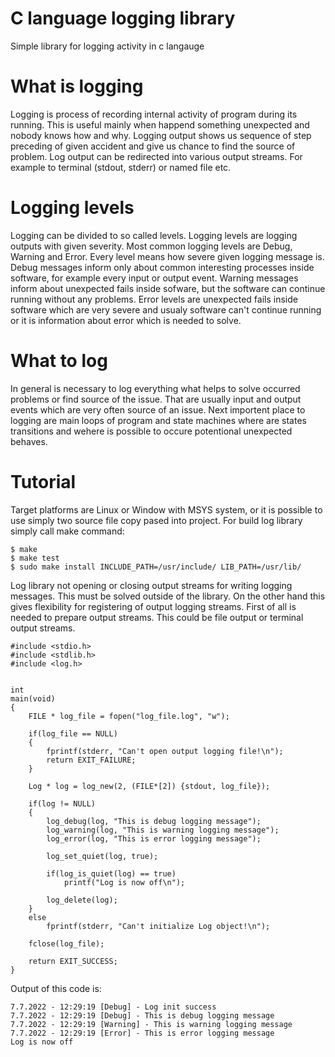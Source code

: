 # C language logging library

Simple library for logging activity in c langauge 

# What is logging
Logging is process of recording internal activity of program during its running. This is useful mainly when happend something unexpected and nobody knows how and why. Logging output shows us sequence of step preceding of given accident and give us chance to find the source of problem. Log output can be redirected into various output streams. For example to terminal (stdout, stderr) or named file etc.

# Logging levels
Logging can be divided to so called levels. Logging levels are logging outputs with given severity. Most common logging levels are Debug, Warning and Error. Every level means how severe given logging message is. Debug messages inform only about common interesting processes inside software, for example every input or output event. Warning messages inform about unexpected fails inside sofware, but the software can continue running without any problems. Error levels are unexpected fails inside software which are very severe and usualy software can't continue running or it is information about error which is needed to solve. 

# What to log
In general is necessary to log everything what helps to solve occurred problems or find source of the issue. That are usually input and output events which are very often source of an issue. Next importent place to logging are main loops of program and state machines where are states transitions and wehere is possible to occure potentional unexpected behaves. 

# Tutorial
Target platforms are Linux or Window with MSYS system, or it is possible to use simply two source file copy pased into project. For build log library simply call make command:
```
$ make
$ make test
$ sudo make install INCLUDE_PATH=/usr/include/ LIB_PATH=/usr/lib/
```
Log library not opening or closing output streams for writing logging messages. This must be solved outside of the library. On the other hand this gives flexibility for registering of output logging streams. First of all is needed to prepare output streams. This could be file output or terminal output streams. 
```
#include <stdio.h>
#include <stdlib.h>
#include <log.h>


int
main(void)
{
    FILE * log_file = fopen("log_file.log", "w");

    if(log_file == NULL)
    {
        fprintf(stderr, "Can't open output logging file!\n");
        return EXIT_FAILURE;
    }

    Log * log = log_new(2, (FILE*[2]) {stdout, log_file});

    if(log != NULL)
    {
        log_debug(log, "This is debug logging message");
        log_warning(log, "This is warning logging message");
        log_error(log, "This is error logging message");

        log_set_quiet(log, true);

        if(log_is_quiet(log) == true)
            printf("Log is now off\n");

        log_delete(log);
    }
    else
        fprintf(stderr, "Can't initialize Log object!\n");

    fclose(log_file);

    return EXIT_SUCCESS;
}
```

Output of this code is:

```
7.7.2022 - 12:29:19 [Debug] - Log init success
7.7.2022 - 12:29:19 [Debug] - This is debug logging message
7.7.2022 - 12:29:19 [Warning] - This is warning logging message
7.7.2022 - 12:29:19 [Error] - This is error logging message
Log is now off
```
